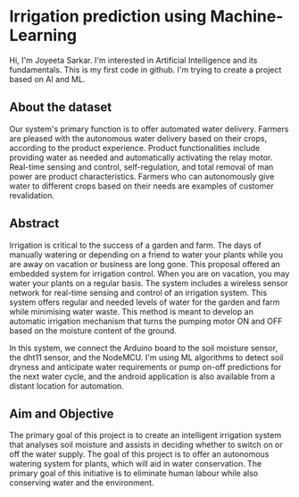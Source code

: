 # Irrigation prediction using Machine-Learning
Hi, I'm Joyeeta Sarkar.
I'm interested in Artificial Intelligence and its fundamentals.
This is my first code in github.
I'm trying to create a project based on AI and ML.

## About the dataset

Our system's primary function is to offer automated water delivery. Farmers are pleased with the autonomous water delivery based on their crops, according to the product experience. Product functionalities include providing water as needed and automatically activating the relay motor. Real-time sensing and control, self-regulation, and total removal of man power are product characteristics. Farmers who can autonomously give water to different crops based on their needs are examples of customer revalidation.

## Abstract

Irrigation is critical to the success of a garden and farm. The days of manually watering or depending on a friend to water your plants while you are away on vacation or business are long gone. This proposal offered an embedded system for irrigation control. When you are on vacation, you may water your plants on a regular basis. The system includes a wireless sensor network for real-time sensing and control of an irrigation system. This system offers regular and needed levels of water for the garden and farm while minimising water waste. This method is meant to develop an automatic irrigation mechanism that turns the pumping motor ON and OFF based on the moisture content of the ground.

In this system, we connect the Arduino board to the soil moisture sensor, the dht11 sensor, and the NodeMCU. I'm using ML algorithms to detect soil dryness and anticipate water requirements or pump on-off predictions for the next water cycle, and the android application is also available from a distant location for automation.

## Aim and Objective

The primary goal of this project is to create an intelligent irrigation system that analyses soil moisture and assists in deciding whether to switch on or off the water supply. The goal of this project is to offer an autonomous watering system for plants, which will aid in water conservation. The primary goal of this initiative is to eliminate human labour while also conserving water and the environment.

